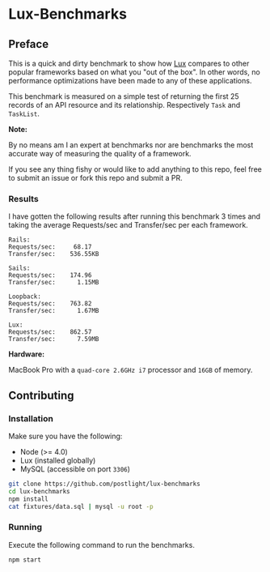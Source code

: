 # Lux-Benchmarks

## Preface

This is a quick and dirty benchmark to show how [Lux](http://github.com/postlight/lux)
compares to other popular frameworks based on what you "out of the box".
In other words, no performance optimizations have been made to any of these
applications.

This benchmark is measured on a simple test of returning the first 25 records of
an API resource and its relationship. Respectively `Task` and `TaskList`.

**Note:**

By no means am I an expert at benchmarks nor are benchmarks the most accurate
way of measuring the quality of a framework.

If you see any thing fishy or would like to add anything to this repo, feel free
to submit an issue or fork this repo and submit a PR.


### Results

I have gotten the following results after running this benchmark 3 times and taking
the average Requests/sec and Transfer/sec per each framework.

```
Rails:
Requests/sec:     68.17
Transfer/sec:    536.55KB

Sails:
Requests/sec:    174.96
Transfer/sec:      1.15MB

Loopback:
Requests/sec:    763.82
Transfer/sec:      1.67MB

Lux:
Requests/sec:    862.57
Transfer/sec:      7.59MB
```

**Hardware:**

MacBook Pro with a `quad-core 2.6GHz i7` processor and `16GB` of memory.


## Contributing

### Installation

Make sure you have the following:
* Node (>= 4.0)
* Lux (installed globally)
* MySQL (accessible on port `3306`)

```bash
git clone https://github.com/postlight/lux-benchmarks
cd lux-benchmarks
npm install
cat fixtures/data.sql | mysql -u root -p
```


### Running

Execute the following command to run the benchmarks.

```bash
npm start
```
